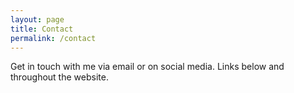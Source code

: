 ```yaml
---
layout: page
title: Contact
permalink: /contact
---
```


Get in touch with me via email or on social media. Links below and throughout the website.
